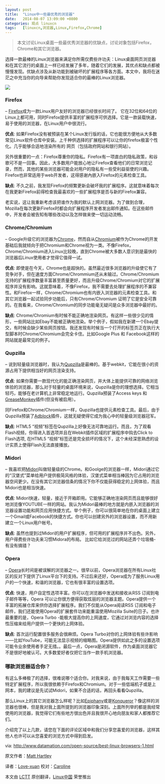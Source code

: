 ```yaml
---
layout: post
title:	"Linux中一些最优秀的浏览器"
date:	2014-08-07 13:09:00 +0800 
categories:	观点 linuxcn 
tags:	[linuxcn,浏览器,Linux,Firefox,Chrome]
---
```




> 
> 本文讨论Linux桌面一些最优秀浏览器的优缺点，讨论对象包括Firefox，Chrome和其它浏览器。
> 
> 
> 


选择一款最棒的Linux浏览器来满足你所需仅费些许功夫：Linux桌面网页浏览器和在其它流行的桌面上一样已经发展了多年，随着它们的发展，其优点和缺点都被慢慢发现。优缺点涉及从新功能到被破坏的扩展程序等各方面。本文中，我将在迷茫之中充当你的向导来帮助你发现适合你的最棒的Linux浏览器。


![](/Asserts/Images//attachment/album/201408/07/130250jxlvf0p3xx044xql.jpg)


### **Firefox**


– [Firefox](https://www.mozilla.org/en-US/firefox/new/)成为一款Linux用户友好的浏览器已经很长时间了。 它在32位和64位的Linux上都可用，同时Firefox提供丰富的扩展程序可供选择。它是一款装载快速，易于使用的浏览器，在Linux用户中很流行。


**优点**: 如果Firefox没有被预装在某个Linux发行版的话，它也能很方便地从大多数常见Linux软件仓库中安装。上千种供选择的扩展程序可以让你的firefox极富个性化。几乎能够合适地渲染所有的 网页（包括政府网站和银行网站）。


另外很重要的一点：Firefox尊重你的隐私。Firefox有一项直白的隐私政策，和谷歌可不是一回事。因此，大多数用户能放心地让Firefox查看他们的日常浏览记录，然而，其他的某些浏览器可能会对用户的隐私有一些受利益驱使的兴趣。Firefox也非常适用于web开发者，这得感谢內嵌入Firefox的元素检查工具。


**缺点**: 不久之前，我发现Firefox的频繁更新会破坏我的扩展程序。这就意味着每次在我更新Firefox前得检查我最喜欢的一些扩展程序是否与新的Firefox兼容。


老实说，这让我重新考虑该把谁作为我的默认上网浏览器。为了做到合理，Mozilla在每次更新Firefox时都会向扩展程序开发者发出邮件通知。在这些邮件中，开发者会被告知有哪些改动以及怎样做来使一切运动流畅。


### **Chrome/Chromium**


– Google升级它的浏览器为[Chrome](https://www.google.com/intl/en_us/chrome/browser/)，然而自从[Chromium](http://www.chromium.org/)被作为Chrome的开发基础后我就倾向于把Chromium和Chrome视为一类。不像Firefox，Chrome/Chromium进入Linux比较晚，直到Chrome被大多数人意识到是最快的浏览器后Linux使用者才觉得它值得一试。


**优点**: 即使是在今天，Chrome也是超快的。虽然最近很多浏览器的升级使它有了竞争对手，但在速度方面Chrome/Chrommium还从未输过。Chrome/Chromium支持的扩展程序数量丰富甚至质量更好，而且升级Chrome/Chromium对它的扩展程序并没有影响。这就意味着，不像Firefox，我不需要去处理扩展程序的不兼容性。和Firefox一样，Chrome/Chromium也有内嵌入浏览器的元素检查工具。和其它浏览器一起试验同步功能后，只有Chrome/Chromium 证明了它是安全可靠的。在我看来，Chrome/Chromium的同步功能毫无疑问是众多浏览器中最好的。


**缺点**: Chrome/Chromium有时候不能正确地渲染网页。有这样一些很少见的情形，一些网站比如Ebay不能被正确地渲染。举个例子，假如我在新建一个Ebay提交，有时候会缺少某些网页按钮。我还发现有时候当一个打开的标签页正在执行大型脚本时Chrome/Chromium会完全卡住。比如Google Plus 和 Facebook这样的网站就是最常见的例子。


### **Qupzilla**


– 说到轻量级浏览器时，我认为[Qupzilla](http://www.qupzilla.com/)是最棒的。基于webkit，它能在很小的资源占用下提供相当好的网页渲染支持。


**优点**: 如果你需要一款现代化的能正确渲染网页，并大体上能提供可靠的网络浏览体验的浏览器，那么对于轻量的桌面环境来说，Qupzilla是你的理想选择。它相当轻巧，能够在老计算机上非常稳定地运行。Qupzilla预装了Access keys 和[GreaseMonkey](https://addons.mozilla.org/en-US/firefox/addon/greasemonkey/)插件(但没有被启用）。


同Firefox和Chrome/Chromium一样，Qupzilla也提供元素检查工具。最后，由于Qupzilla预装了[Adblock](https://adblockplus.org/)插件，这就无疑使得它成为我心中的轻量级浏览器冠军。


**缺点**: HTML5 “视频”标签在Qupzilla上好像无法可靠地运行。而且，为了观看Flash视频，你得进入首选项并且在Webkit插件区域的扩展程序中钩去Click to Flash选项, 在HTML5 “视频”标签还是完全损坏的情况下，这个未经深思熟虑的设计实质上使得Flash无法直接播放。


### **Midori**


– 我喜欢把[Midori](http://midori-browser.org/)叫做轻量级的Chrome。和Goolge的浏览器一样，Midori通过它的“汉堡式”菜单给用户提供极简风格的体验，汉堡式菜单相当棒因为它占用的浏览器空间更少。在没有其它浏览器信条的情况下你不仅能获得稳定的上网体验，而且Midori也是相当快速。


**优点**: Midori快速，轻量，接近于开箱即用。它能够正确地渲染网页而且能够很好地浏览像YOUTUBE一样的网站。我认为Midori最棒的地方就是内嵌入浏览器的浏览器设置功能和网页应用快捷方式。举个例子，你可以很简单地在你的桌面上建立一个Gmail或Facebook的快捷方式。你也可以创建另外的浏览器设置，而不用新建立一个Linux用户帐号。


**缺点**: 虽然也提到过Midori的用户扩展程序，但可用的扩展程序并不出色。另外，用户得费些许功夫来习惯Midora的布局。 比如它给浏览过的网站还弄个垃圾桶-有没有搞错？


### **Opera**


– [Opera](http://www.opera.com/)长时间是被误解的浏览器之一。很早以前，Opera浏览器在所有Linux社区的反对下提供了Linux平台下的支持。不过后来还好，Opera成为了服务Linux用户的一个快速，和谐的浏览器，它也有很丰富的设置选项。


**优点**: 快速，用户自定性选项丰富。你可以在浏览器中发送和接收从RSS 订阅到电子邮件等等，Opera 可以让你很方便得获取炫丽的浏览器主题。Opera提供一个丰富的拓展仓库来供你选择扩展程序。我们不仅能从Opera阅读RSS 订阅和电子邮件，我们还能使用Opera的扩展套件功来能重温使用Mozilla Suite的日子。也许最重要的是，Opera Turbo -能极大提高你的上网速度，它通过对浏览内容的选择性压缩来给用户提供一个更快的上网体验。


**缺点**: 首次运行配置很多服务会很麻烦。Opera Turbo对你的上网体验有些许影响——比如YouTube，可能无法显示视频的缩略图。Opera提供如此之多的设置选项可能令业余使用者手足无措。。最后一点，Opera是闭源软件，作为桌面浏览器它不是很好地被认可。大多数爱好者仅把它当作一款手机浏览器。


### 哪款浏览器适合你？


有这么多棒极了的选择，很难说哪个适合你。对我来说，由于我每天工作需要一些特定扩展程序，所以我很依赖于Firefox和Chromium。对于一些低端机子或是上网本，我的建议是先试试Midori，如果不合适的话，再回头看看Qupzilla。


那么Linux上的其它浏览器怎么样呢？比如[Epiphany](https://wiki.gnome.org/Apps/Web)或是[Konqueror](http://www.konqueror.org/)？像这样的浏览器也很棒，但是我对我上面所提到的浏览器印象深刻。上面所列举的都是我经常使用的浏览器，我觉得它们有些地方很出色并且我很开心地向朋友和家人都推荐它们。


介绍完了以上几款，请您在下面的评论区域中和我们分享您喜爱的浏览器，这样其他人也许可以从您喜爱的浏览方式中得到启发。


via: <http://www.datamation.com/open-source/best-linux-browsers-1.html>


原文作者：[Matt Hartley](http://www.datamation.com/author/Matt-Hartley-3080.html)


译者：[Love-xuan](https://github.com/Love-xuan) 校对：[Caroline](https://github.com/carolinewuyan)


本文由 [LCTT](https://github.com/LCTT/TranslateProject) 原创翻译，[Linux中国](http://linux.cn/) 荣誉推出
